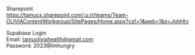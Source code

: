 Sharepoint  
https://tamucs.sharepoint.com/:u:/r/teams/Team-OLIVIAContentWorkgroup/SitePages/Home.aspx?csf=1&web=1&e=JghHtv

Supabase Login  
Email: tamuoliviahealth@gmail.com  
Password: 2023@Imhungry
